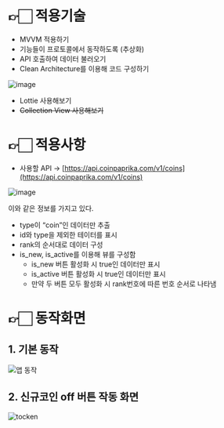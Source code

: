 # 👉🏻 적용기술
- MVVM 적용하기
- 기능들이 프로토콜에서 동작하도록 (추상화)
- API 호출하여 데이터 불러오기
- Clean Architecture를 이용해 코드 구성하기

![image](https://user-images.githubusercontent.com/76806444/177213423-09473ae2-6f5c-4b60-bae3-e1609d97af7b.png)


- Lottie 사용해보기
- ~~Collection View 사용해보기~~

# 👉🏻 적용사항
- 사용할 API → [https://api.coinpaprika.com/v1/coins](https://api.coinpaprika.com/v1/coins)

![image](https://user-images.githubusercontent.com/76806444/177213437-5192327a-9047-4527-8345-28ed3a2144ab.png)

이와 같은 정보를 가지고 있다.

- type이 “coin”인 데이터만 추출
- id와 type을 제외한 테이터를 표시
- rank의 순서대로 데이터 구성
- is_new, is_active를 이용해 뷰를 구성함
    - is_new 버튼 활성화 시 true인 데이터만 표시
    - is_active 버튼 활성화 시 true인 데이터만 표시
    - 만약 두 버튼 모두 활성화 시 rank번호에 따른 번호 순서로 나타냄

# 👉🏻 동작화면
## 1. 기본 동작
 ![앱 동작](https://user-images.githubusercontent.com/76806444/177213507-957749c4-1e13-4883-90bb-f626c4ff6c71.gif)

## 2. 신규코인 off 버튼 작동 화면
  ![tocken](https://user-images.githubusercontent.com/76806444/177213611-2e9a1a2e-2090-442c-81d7-4a422b6f2976.gif)
